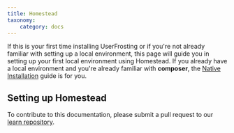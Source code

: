 ```yaml
---
title: Homestead
taxonomy:
    category: docs
---
```


If this is your first time installing UserFrosting or if you're not already familiar with setting up a local environment, this page will guide you in setting up your first local environment using Homestead. If you already have a local environment and you're already familiar with **composer**, the [Native Installation](/installation/environment/native) guide is for you.

## Setting up Homestead

To contribute to this documentation, please submit a pull request to our [learn repository](https://github.com/userfrosting/learn/tree/master/pages).
